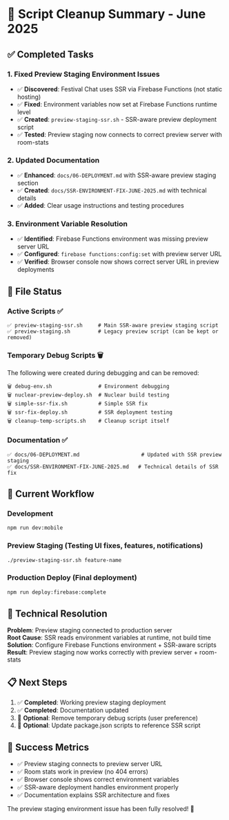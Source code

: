 # 🧹 Script Cleanup Summary - June 2025

## ✅ **Completed Tasks**

### **1. Fixed Preview Staging Environment Issues**
- ✅ **Discovered**: Festival Chat uses SSR via Firebase Functions (not static hosting)
- ✅ **Fixed**: Environment variables now set at Firebase Functions runtime level
- ✅ **Created**: `preview-staging-ssr.sh` - SSR-aware preview deployment script
- ✅ **Tested**: Preview staging now connects to correct preview server with room-stats

### **2. Updated Documentation**
- ✅ **Enhanced**: `docs/06-DEPLOYMENT.md` with SSR-aware preview staging section
- ✅ **Created**: `docs/SSR-ENVIRONMENT-FIX-JUNE-2025.md` with technical details
- ✅ **Added**: Clear usage instructions and testing procedures

### **3. Environment Variable Resolution**
- ✅ **Identified**: Firebase Functions environment was missing preview server URL
- ✅ **Configured**: `firebase functions:config:set` with preview server URL
- ✅ **Verified**: Browser console now shows correct server URL in preview deployments

## 📁 **File Status**

### **Active Scripts** ✅
```
✅ preview-staging-ssr.sh     # Main SSR-aware preview staging script
✅ preview-staging.sh         # Legacy preview script (can be kept or removed)
```

### **Temporary Debug Scripts** 🗑️
The following were created during debugging and can be removed:
```
🗑️ debug-env.sh               # Environment debugging
🗑️ nuclear-preview-deploy.sh  # Nuclear build testing  
🗑️ simple-ssr-fix.sh          # Simple SSR fix
🗑️ ssr-fix-deploy.sh          # SSR deployment testing
🗑️ cleanup-temp-scripts.sh    # Cleanup script itself
```

### **Documentation** ✅
```
✅ docs/06-DEPLOYMENT.md                    # Updated with SSR preview staging
✅ docs/SSR-ENVIRONMENT-FIX-JUNE-2025.md   # Technical details of SSR fix
```

## 🎯 **Current Workflow**

### **Development** 
```bash
npm run dev:mobile
```

### **Preview Staging** (Testing UI fixes, features, notifications)
```bash
./preview-staging-ssr.sh feature-name
```

### **Production Deploy** (Final deployment)
```bash
npm run deploy:firebase:complete
```

## 🔧 **Technical Resolution**

**Problem**: Preview staging connected to production server  
**Root Cause**: SSR reads environment variables at runtime, not build time  
**Solution**: Configure Firebase Functions environment + SSR-aware scripts  
**Result**: Preview staging now works correctly with preview server + room-stats  

## 📋 **Next Steps**

1. ✅ **Completed**: Working preview staging deployment
2. ✅ **Completed**: Documentation updated
3. 🔄 **Optional**: Remove temporary debug scripts (user preference)
4. 🔄 **Optional**: Update package.json scripts to reference SSR script

## 🎉 **Success Metrics**

- ✅ Preview staging connects to preview server URL
- ✅ Room stats work in preview (no 404 errors)
- ✅ Browser console shows correct environment variables
- ✅ SSR-aware deployment handles environment properly
- ✅ Documentation explains SSR architecture and fixes

The preview staging environment issue has been fully resolved! 🚀
